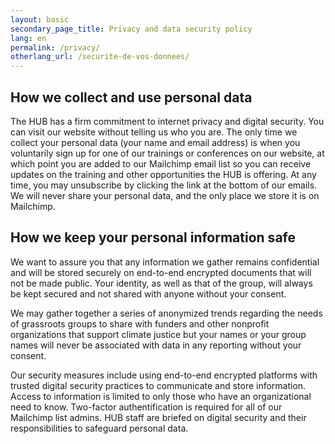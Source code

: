 ```yaml
---
layout: basic
secondary_page_title: Privacy and data security policy
lang: en
permalink: /privacy/
otherlang_url: /securite-de-vos-donnees/
---
```

## How we collect and use personal data

The HUB has a firm commitment to internet privacy and digital security. You can visit our website without telling us who you are. The only time we collect your personal data (your name and email address) is when you voluntarily sign up for one of our trainings or conferences on our website, at which point you are added to our Mailchimp email list so you can receive updates on the training and other opportunities the HUB is offering. At any time, you may unsubscribe by clicking the link at the bottom of our emails. We will never share your personal data, and the only place we store it is on Mailchimp.

## How we keep your personal information safe

We want to assure you that any information we gather remains confidential and will be stored securely on end-to-end encrypted documents that will not be made public. Your identity, as well as that of the group, will always be kept secured and not shared with anyone without your consent.

We may gather together a series of anonymized trends regarding the needs of grassroots groups to share with funders and other nonprofit organizations that support climate justice but your names or your group names will never be associated with data in any reporting without your consent.

Our security measures include using end-to-end encrypted platforms with trusted digital security practices to communicate and store information. Access to information is limited to only those who have an organizational need to know. Two-factor authentification is required for all of our Mailchimp list admins. HUB staff are briefed on digital security and their responsibilities to safeguard personal data.
